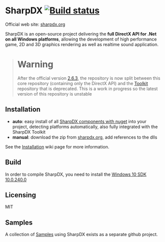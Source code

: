 # SharpDX [![Build status](https://ci.appveyor.com/api/projects/status/21v2akj26ytuyml6?svg=true)](https://ci.appveyor.com/project/xoofx/sharpdx)

Official web site: [sharpdx.org](http://sharpdx.org)

SharpDX is an open-source project delivering the **full DirectX API for .Net on all Windows platforms**, allowing the development of high performance game, 2D and 3D graphics rendering as well as realtime sound application.

> # Warning
> After the official version [2.6.3](https://github.com/sharpdx/SharpDX/releases/tag/2.6.3), the repository is now split between this core repository (containing only the DirectX API) and the [Toolkit](https://github.com/sharpdx/Toolkit) repository that is deprecated. This is a work in progress so  the latest version of this repository is unstable 

## Installation

- **auto**: easy install of all [SharpDX components with nuget](http://nuget.org/packages?q=sharpdx) into your project, detecting platforms automatically, also fully integrated with the SharpDX Toolkit
- **manual**: download the zip from [sharpdx.org](http://sharpdx.org), add references to the dlls

See the [Installation][Installation] wiki page for more information.

## Build

In order to compile SharpDX, you need to install the [Windows 10 SDK 10.0.240.0](https://dev.windows.com/en-us/downloads/windows-10-sdk)

## Licensing
 
MIT

## Samples

A collection of [Samples](https://github.com/sharpdx/SharpDX-Samples) using SharpDX exists as a separate github project.

[Installation]: https://github.com/sharpdx/SharpDX/wiki/Installation
